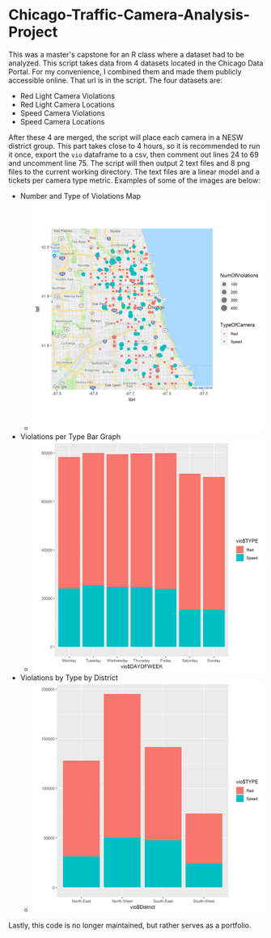 
# Chicago-Traffic-Camera-Analysis-Project

This was a master's capstone for an R class where a dataset had to be analyzed. This script takes data from 4 datasets located in the Chicago Data Portal. For my convenience, I combined them and made them publicly accessible online. That url is in the script. The four datasets are:

 - Red Light Camera Violations
 - Red Light Camera Locations
 - Speed Camera Violations
 - Speed Camera Locations

After these 4 are merged, the script will place each camera in a NESW district group. This part takes close to 4 hours, so it is recommended to run it once, export the `vio` dataframe to a csv, then comment out lines 24 to 69 and uncomment line 75. The script will then output 2 text files and 8 png files to the current working directory. The text files are a linear model and a tickets per camera type metric. Examples of some of the images are below:

 - Number and Type of Violations Map
	 - ![enter image description here](https://raw.githubusercontent.com/bp32795/Chicago-Traffic-Camera-Analysis-Project/master/examples/typeandviolations.png?_sm_au_=iHV5SJPJF5fFH50F)
 - Violations per Type Bar Graph
	 - ![enter image description here](https://raw.githubusercontent.com/bp32795/Chicago-Traffic-Camera-Analysis-Project/master/examples/typeandviolationsDays.png?_sm_au_=iHV5SJPJF5fFH50F)
 - Violations by Type by District
	 - ![*This would be better as a per camera metric, but that can be a later development.](https://raw.githubusercontent.com/bp32795/Chicago-Traffic-Camera-Analysis-Project/master/examples/DistrictBar.png?_sm_au_=iHV5SJPJF5fFH50F)

Lastly, this code is no longer maintained, but rather serves as a portfolio.

